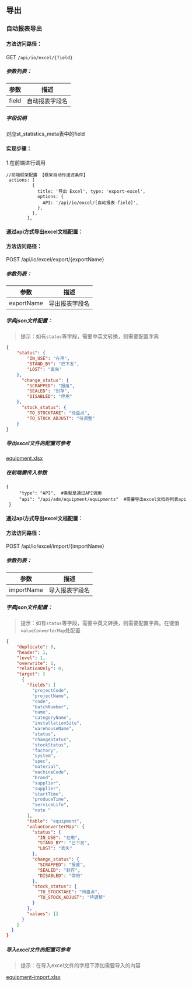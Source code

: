 ## 导出
### 自动报表导出
#### 方法访问路径：
GET `/api/io/excel/{field}`

##### 参数列表：
| **参数** |    **描述**    |
| :------: | :------------: |
|  field   | 自动报表字段名 |

##### 字段说明
对应st_statistics_meta表中的field

#### 实现步骤：
1.在前端进行调用

``` 
//前端框架配置 【框架自动传递滤条件】
 actions: [
          {
            title: '导出 Excel', type: 'export-excel',
            options: {
              API: '/api/io/excel/[自动报表-field]',
            },
          },
        ],
```

#### 通过api方式导出excel文档配置：

#### 方法访问路径：
POST /api/io/excel/export/{exportName}

##### 参数列表：
| **参数** |    **描述**    |
| :------: | :------------: |
|  exportName   | 导出报表字段名 |

##### 字典json文件配置：
> 提示：如有`status`等字段，需要中英文转换，则需要配置字典
``` json
{
    "status": {
        "IN_USE": "在用",
        "STAND_BY": "已下发",
        "LOST": "丢失"
    },
	  "change_status": {
        "SCRAPPED": "报废",
        "SEALED": "封存",
        "DISABLED": "停用"
    },
	  "stock_status": {
        "TO_STOCKTAKE": "待盘点",
        "TO_STOCK_ADJUST": "待调整"
    }
}
```

##### 导出excel文件的配置可参考
[equipment.xlsx](./src/main/resources/excel-templates\equipment.xlsx)

##### 在前端需传入参数

``` 
{
     "type": "API",  #类型是通过API调用
     "api": "/api/adm/equipment/equipments"  #需要导出excel文档的列表api
 }
```

#### 通过api方式导出excel文档配置：

#### 方法访问路径：
POST /api/io/excel/import/{importName}

##### 参数列表：
| **参数** |    **描述**    |
| :------: | :------------: |
|  importName   | 导入报表字段名 |

##### 字典json文件配置：
> 提示：如有`status`等字段，需要中英文转换，则需要配置字典。在键值`valueConverterMap`处配置
``` json
{
    "duplicate": 0,      
    "header": 1,         
    "level": 1,          
    "overwrite": 1,      
    "relationOnly": 0,   
    "target": [         
      {
        "fields": [		 
          "projectCode",
          "projectName",
          "code",
          "batchNumber",
          "name",
          "categoryName",
          "installationSite",
          "warehouseName",
          "status",
          "changeStatus",
          "stockStatus",
          "factory",
          "system",
          "spec",
          "material",
          "machineCode",
          "brand",
          "supplier",
          "supplier",
          "startTime",
          "produceTime",
          "serviceLife",
          "note "
        ],
        "table": "equipment",
        "valueConverterMap": {
          "status": {
            "IN_USE": "在用",
            "STAND_BY": "已下发",
            "LOST": "丢失"
          },
          "change_status": {
            "SCRAPPED": "报废",
            "SEALED": "封存",
            "DISABLED": "停用"
          },
          "stock_status": {
            "TO_STOCKTAKE": "待盘点",
            "TO_STOCK_ADJUST": "待调整"
          }
        },
        "values": []
      }
    ]
  }
}
```
##### 导入excel文件的配置可参考
> 提示：在导入excel文件的字段下添加需要导入的内容

[equipment-import.xlsx](./src/main/resources/excel-templates\equipment-import.xlsx)